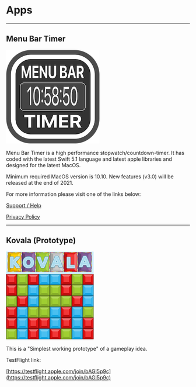 
# Apps

------------------------------

## Menu Bar Timer

![Menu Bar Timer Icon](/images/menu_bar_timer/menubartimer-icon.png)

Menu Bar Timer is a high performance stopwatch/countdown-timer.
It has coded with the latest Swift 5.1 language and latest apple libraries and designed for the latest MacOS.

Minimum required MacOS version is 10.10.
New features (v3.0) will be released at the end of 2021.

For more information please visit one of the links below:

[Support / Help](/menubartimer-support-help)

[Privacy Policy](/menubartimer-privacy-policy)

-------------------------------

## Kovala (Prototype)

![Kovala Icon (prototype)](/images/kovala/kovala-icon-prototype.png)

This is a "Simplest working prototype" of a gameplay idea. 

TestFlight link:

[https://testflight.apple.com/join/bAGI5p9c](https://testflight.apple.com/join/bAGI5p9c)